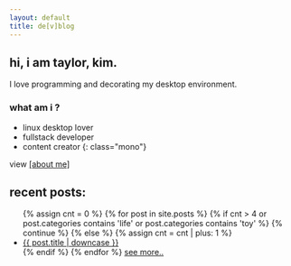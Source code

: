 ```yaml
---
layout: default
title: de[v]blog
---
```


<h2 class="mono">hi, i am taylor, kim.</h2>
I love programming and decorating my desktop environment.

### what am i ?
* linux desktop lover
* fullstack developer
* content creator
{: class="mono"}

view <a class="noline" href="{{ '/about' | relative_url }}">[about me]</a>

## recent posts:

<ul class="mono">
{% assign cnt = 0 %}
{% for post in site.posts %}
	{% if cnt > 4 or post.categories contains 'life' or post.categories contains 'toy' %}
    {% continue %}
  {% else %}
    {% assign cnt = cnt | plus: 1 %}
		<li><a class="noline" href="{{ post.url | relative_url }}">{{ post.title | downcase }}</a></li>
	{% endif %}
{% endfor %}
<a class="noline" href="{{ '/posts' | relative_url }}">see more..</a>
</ul>
